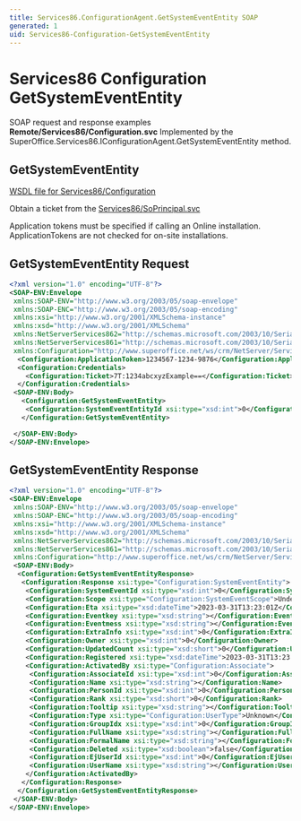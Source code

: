 ```yaml
---
title: Services86.ConfigurationAgent.GetSystemEventEntity SOAP
generated: 1
uid: Services86-Configuration-GetSystemEventEntity
---
```


# Services86 Configuration GetSystemEventEntity

SOAP request and response examples **Remote/Services86/Configuration.svc**
Implemented by the <see cref="M:SuperOffice.Services86.IConfigurationAgent.GetSystemEventEntity">SuperOffice.Services86.IConfigurationAgent.GetSystemEventEntity</see> method.

## GetSystemEventEntity

[WSDL file for Services86/Configuration](../Services86-Configuration.md)

Obtain a ticket from the [Services86/SoPrincipal.svc](../SoPrincipal/index.md)

Application tokens must be specified if calling an Online installation. ApplicationTokens are not checked for on-site installations.

## GetSystemEventEntity Request

```xml
<?xml version="1.0" encoding="UTF-8"?>
<SOAP-ENV:Envelope
 xmlns:SOAP-ENV="http://www.w3.org/2003/05/soap-envelope"
 xmlns:SOAP-ENC="http://www.w3.org/2003/05/soap-encoding"
 xmlns:xsi="http://www.w3.org/2001/XMLSchema-instance"
 xmlns:xsd="http://www.w3.org/2001/XMLSchema"
 xmlns:NetServerServices862="http://schemas.microsoft.com/2003/10/Serialization/Arrays"
 xmlns:NetServerServices861="http://schemas.microsoft.com/2003/10/Serialization/"
 xmlns:Configuration="http://www.superoffice.net/ws/crm/NetServer/Services86">
  <Configuration:ApplicationToken>1234567-1234-9876</Configuration:ApplicationToken>
  <Configuration:Credentials>
    <Configuration:Ticket>7T:1234abcxyzExample==</Configuration:Ticket>
  </Configuration:Credentials>
 <SOAP-ENV:Body>
   <Configuration:GetSystemEventEntity>
    <Configuration:SystemEventEntityId xsi:type="xsd:int">0</Configuration:SystemEventEntityId>
   </Configuration:GetSystemEventEntity>

 </SOAP-ENV:Body>
</SOAP-ENV:Envelope>

```

## GetSystemEventEntity Response

```xml
<?xml version="1.0" encoding="UTF-8"?>
<SOAP-ENV:Envelope
 xmlns:SOAP-ENV="http://www.w3.org/2003/05/soap-envelope"
 xmlns:SOAP-ENC="http://www.w3.org/2003/05/soap-encoding"
 xmlns:xsi="http://www.w3.org/2001/XMLSchema-instance"
 xmlns:xsd="http://www.w3.org/2001/XMLSchema"
 xmlns:NetServerServices862="http://schemas.microsoft.com/2003/10/Serialization/Arrays"
 xmlns:NetServerServices861="http://schemas.microsoft.com/2003/10/Serialization/"
 xmlns:Configuration="http://www.superoffice.net/ws/crm/NetServer/Services86">
 <SOAP-ENV:Body>
  <Configuration:GetSystemEventEntityResponse>
   <Configuration:Response xsi:type="Configuration:SystemEventEntity">
    <Configuration:SystemEventId xsi:type="xsd:int">0</Configuration:SystemEventId>
    <Configuration:Scope xsi:type="Configuration:SystemEventScope">Undefined</Configuration:Scope>
    <Configuration:Eta xsi:type="xsd:dateTime">2023-03-31T13:23:01Z</Configuration:Eta>
    <Configuration:Eventkey xsi:type="xsd:string"></Configuration:Eventkey>
    <Configuration:Eventmess xsi:type="xsd:string"></Configuration:Eventmess>
    <Configuration:ExtraInfo xsi:type="xsd:int">0</Configuration:ExtraInfo>
    <Configuration:Owner xsi:type="xsd:int">0</Configuration:Owner>
    <Configuration:UpdatedCount xsi:type="xsd:short">0</Configuration:UpdatedCount>
    <Configuration:Registered xsi:type="xsd:dateTime">2023-03-31T13:23:01Z</Configuration:Registered>
    <Configuration:ActivatedBy xsi:type="Configuration:Associate">
     <Configuration:AssociateId xsi:type="xsd:int">0</Configuration:AssociateId>
     <Configuration:Name xsi:type="xsd:string"></Configuration:Name>
     <Configuration:PersonId xsi:type="xsd:int">0</Configuration:PersonId>
     <Configuration:Rank xsi:type="xsd:short">0</Configuration:Rank>
     <Configuration:Tooltip xsi:type="xsd:string"></Configuration:Tooltip>
     <Configuration:Type xsi:type="Configuration:UserType">Unknown</Configuration:Type>
     <Configuration:GroupIdx xsi:type="xsd:int">0</Configuration:GroupIdx>
     <Configuration:FullName xsi:type="xsd:string"></Configuration:FullName>
     <Configuration:FormalName xsi:type="xsd:string"></Configuration:FormalName>
     <Configuration:Deleted xsi:type="xsd:boolean">false</Configuration:Deleted>
     <Configuration:EjUserId xsi:type="xsd:int">0</Configuration:EjUserId>
     <Configuration:UserName xsi:type="xsd:string"></Configuration:UserName>
    </Configuration:ActivatedBy>
   </Configuration:Response>
  </Configuration:GetSystemEventEntityResponse>
 </SOAP-ENV:Body>
</SOAP-ENV:Envelope>

```
